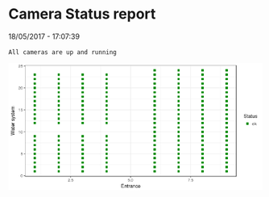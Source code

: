 Camera Status report
================
18/05/2017 - 17:07:39

    All cameras are up and running

![](camreport_files/figure-markdown_github/unnamed-chunk-2-1.png)
